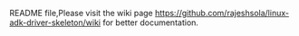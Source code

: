 README file,Please visit the wiki page 
https://github.com/rajeshsola/linux-adk-driver-skeleton/wiki
for better documentation.
